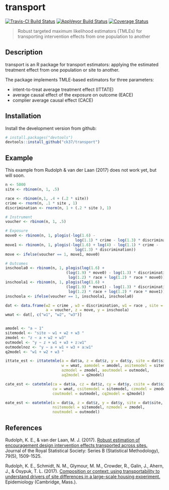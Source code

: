 
# transport

[![Travis-CI Build
Status](https://travis-ci.org/ck37/transport.svg?branch=master)](https://travis-ci.org/ck37/transport)
[![AppVeyor Build
Status](https://ci.appveyor.com/api/projects/status/github/ck37/transport?branch=master&svg=true)](https://ci.appveyor.com/project/ck37/transport)
[![Coverage
Status](https://img.shields.io/codecov/c/github/ck37/transport/master.svg)](https://codecov.io/github/ck37/transport?branch=master)

> Robust targeted maximum likelihood estimators (TMLEs) for transporting
> intervention effects from one population to another

## Description

transport is an R package for transport estimators: applying the
estimated treatment effect from one population or site to another.

The package implements TMLE-based estimators for three parameters:

  - intent-to-treat average treatment effect (ITTATE)
  - average causal effect of the exposure on outcome (EACE)
  - complier average causal effect (CACE)

## Installation

Install the development version from github:

``` r
# install.packages("devtools")
devtools::install_github("ck37/transport")
```

## Example

This example from Rudolph & van der Laan (2017) does not work yet, but
will soon.

``` r
n <- 5000
site <- rbinom(n, 1, .5)

race <- rbinom(n,1, .4 + (.2 * site))
crime <- rnorm(n, .1 * site , 1)
discrimination <- rnorm(n, 1 + (.2 * site ), 1)

# Instrument
voucher <- rbinom(n, 1, .5)

# Exposure
move0 <- rbinom(n, 1, plogis(-log(1.6) -
                               log(1.1) * crime - log(1.3) * discrimination))
move1 <- rbinom(n, 1, plogis(-log(1.6) + log(4) - log(1.1) * crime -
                               log(1.3) * discrimination))
move <- ifelse(voucher == 1, move1, move0)

# Outcomes
inschoola0 <- rbinom(n, 1, plogis(log(1.6) +
                           (log(1.9) * move0) - log(1.3) * discrimination -
                            log(1.2) * race + log(1.2) * race * move0))
inschoola1 <- rbinom(n, 1, plogis(log(1.6) +
                           (log(1.9) * move1) - log(1.3) * discrimination -
                            log(1.2) * race + log(1.2) * race * move1))
inschoola <- ifelse(voucher == 1, inschoola1, inschoola0)

dat <- data.frame(w2 = crime , w3 = discrimination, w1 = race , site = site ,
                  a = voucher, z = move, y = inschoola)
wmat <- dat[, c("w1", "w2", "w3")]


amodel <- "a ~ 1"
sitemodel <- "site ~ w1 + w2 + w3 "
zmodel <- "z ~ a + w2 + w3"
outmodel <- "y ~ z + w1 + w3 + z:w1"
outmodelnoz <- "y ~ a + w1 + w3 + a:w1"
q2model <- "w1 + w2 + w3 "

ittate_est <- ittatetmle(a = dat$a, z = dat$z, y = dat$y, site = dat$site,
                         w = wmat, aamodel = amodel, asitemodel = sitemodel,
                         azmodel = zmodel, aoutmodel = outmodel,
                         aq2model = q2model)

cate_est <- catetmle(ca = dat$a, cz = dat$z, cy = dat$y, csite = dat$site,
                     cw = wmat, csitemodel = sitemodel, czmodel = zmodel,
                     coutmodel = outmodel, cq2model = q2model)

eate_est <- eatetmle(a = dat$a, z = dat$z, y = dat$y, site = dat$site, w = wmat,
                     nsitemodel = sitemodel, nzmodel = zmodel,
                     noutmodel = outmodel)
```

## References

Rudolph, K. E., & van der Laan, M. J. (2017). [Robust estimation of
encouragement design intervention effects transported across
sites.](http://onlinelibrary.wiley.com/doi/10.1111/rssb.12213/full)
Journal of the Royal Statistical Society: Series B (Statistical
Methodology), 79(5), 1509-1525.

Rudolph, K. E., Schmidt, N. M., Glymour, M. M., Crowder, R., Galin, J.,
Ahern, J., & Osypuk, T. L. (2017). [Composition or context: using
transportability to understand drivers of site differences in a
large-scale housing
experiment.](http://europepmc.org/abstract/med/29076878) Epidemiology
(Cambridge, Mass.).
